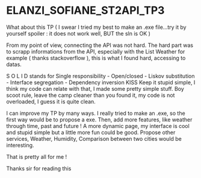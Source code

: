 # ELANZI_SOFIANE_ST2API_TP3

What about this TP ( I swear I tried my best to make an .exe file...try it by yourself     spoiler : it does not work well, BUT the sln is OK )

From my point of view, connecting the API was not hard.
The hard part was to scrapp informations from the API, especially with the List Weather for example ( thanks stackoverflow ), this is what I found hard, accessing to datas.

S O L I D stands for Single responsibility - Open/closed - Liskov substitution - Interface segregation - Dependency inversion
KISS Keep it stupid simple, I think my code can relate with that, I made some pretty simple stuff.
Boy scoot rule, leave the camp cleaner than you found it, my code is not overloaded, I guess it is quite clean.

I can improve my TP by many ways.
I really tried to make an .exe, so the first way would be to propose a exe.
Then, add more features, like weather through time, past and future !
A more dynamic page, my interface is cool and stupid simple but a little more fun could be good.
Propose other services, Weather, Humidity, Comparison between two cities would be interesting.

That is pretty all for me !

Thanks sir for reading this 
